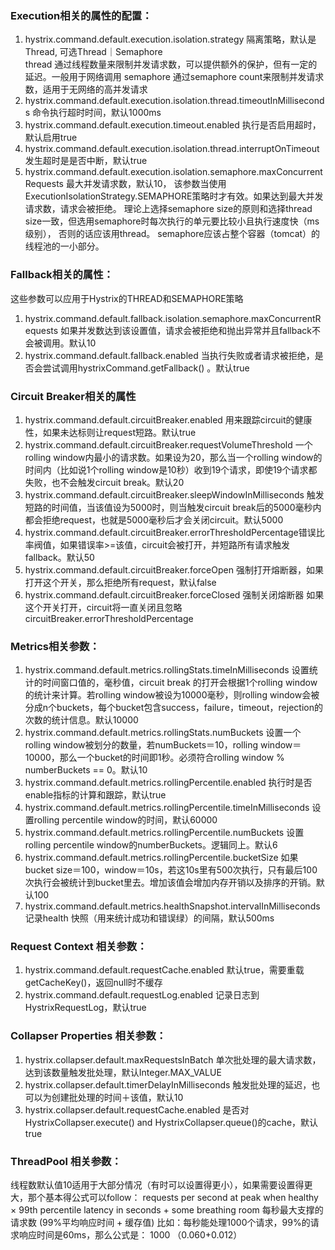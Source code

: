 ### Execution相关的属性的配置：
1. hystrix.command.default.execution.isolation.strategy  隔离策略，默认是Thread, 可选Thread｜Semaphore  
thread 通过线程数量来限制并发请求数，可以提供额外的保护，但有一定的延迟。一般用于网络调用
semaphore 通过semaphore count来限制并发请求数，适用于无网络的高并发请求
2. hystrix.command.default.execution.isolation.thread.timeoutInMilliseconds 命令执行超时时间，默认1000ms
3. hystrix.command.default.execution.timeout.enabled 执行是否启用超时，默认启用true
4. hystrix.command.default.execution.isolation.thread.interruptOnTimeout 发生超时是是否中断，默认true
5. hystrix.command.default.execution.isolation.semaphore.maxConcurrentRequests 最大并发请求数，默认10，
 该参数当使用ExecutionIsolationStrategy.SEMAPHORE策略时才有效。如果达到最大并发请求数，请求会被拒绝。
 理论上选择semaphore size的原则和选择thread size一致，但选用semaphore时每次执行的单元要比较小且执行速度快（ms级别），
 否则的话应该用thread。
 semaphore应该占整个容器（tomcat）的线程池的一小部分。

### Fallback相关的属性：
 这些参数可以应用于Hystrix的THREAD和SEMAPHORE策略
 1. hystrix.command.default.fallback.isolation.semaphore.maxConcurrentRequests 如果并发数达到该设置值，请求会被拒绝和抛出异常并且fallback不会被调用。默认10
 2. hystrix.command.default.fallback.enabled 当执行失败或者请求被拒绝，是否会尝试调用hystrixCommand.getFallback() 。默认true
### Circuit Breaker相关的属性
 1. hystrix.command.default.circuitBreaker.enabled 用来跟踪circuit的健康性，如果未达标则让request短路。默认true
 2. hystrix.command.default.circuitBreaker.requestVolumeThreshold 一个rolling window内最小的请求数。如果设为20，那么当一个rolling window的时间内（比如说1个rolling window是10秒）收到19个请求，即使19个请求都失败，也不会触发circuit break。默认20
 3. hystrix.command.default.circuitBreaker.sleepWindowInMilliseconds 触发短路的时间值，当该值设为5000时，则当触发circuit break后的5000毫秒内都会拒绝request，也就是5000毫秒后才会关闭circuit。默认5000
 4. hystrix.command.default.circuitBreaker.errorThresholdPercentage错误比率阀值，如果错误率>=该值，circuit会被打开，并短路所有请求触发fallback。默认50
 5. hystrix.command.default.circuitBreaker.forceOpen 强制打开熔断器，如果打开这个开关，那么拒绝所有request，默认false
 6. hystrix.command.default.circuitBreaker.forceClosed 强制关闭熔断器 如果这个开关打开，circuit将一直关闭且忽略circuitBreaker.errorThresholdPercentage

 ### Metrics相关参数：
 1. hystrix.command.default.metrics.rollingStats.timeInMilliseconds 设置统计的时间窗口值的，毫秒值，circuit break 的打开会根据1个rolling window的统计来计算。若rolling window被设为10000毫秒，则rolling window会被分成n个buckets，每个bucket包含success，failure，timeout，rejection的次数的统计信息。默认10000
 2. hystrix.command.default.metrics.rollingStats.numBuckets 设置一个rolling window被划分的数量，若numBuckets＝10，rolling window＝10000，那么一个bucket的时间即1秒。必须符合rolling window % numberBuckets == 0。默认10
 3. hystrix.command.default.metrics.rollingPercentile.enabled 执行时是否enable指标的计算和跟踪，默认true
 4. hystrix.command.default.metrics.rollingPercentile.timeInMilliseconds 设置rolling percentile window的时间，默认60000
 5. hystrix.command.default.metrics.rollingPercentile.numBuckets 设置rolling percentile window的numberBuckets。逻辑同上。默认6
 6. hystrix.command.default.metrics.rollingPercentile.bucketSize 如果bucket size＝100，window＝10s，若这10s里有500次执行，只有最后100次执行会被统计到bucket里去。增加该值会增加内存开销以及排序的开销。默认100
 7. hystrix.command.default.metrics.healthSnapshot.intervalInMilliseconds 记录health 快照（用来统计成功和错误绿）的间隔，默认500ms

### Request Context 相关参数：
1.  hystrix.command.default.requestCache.enabled 默认true，需要重载getCacheKey()，返回null时不缓存
2.  hystrix.command.default.requestLog.enabled 记录日志到HystrixRequestLog，默认true

### Collapser Properties 相关参数：
1. hystrix.collapser.default.maxRequestsInBatch 单次批处理的最大请求数，达到该数量触发批处理，默认Integer.MAX_VALUE
2. hystrix.collapser.default.timerDelayInMilliseconds 触发批处理的延迟，也可以为创建批处理的时间＋该值，默认10
3. hystrix.collapser.default.requestCache.enabled 是否对HystrixCollapser.execute() and HystrixCollapser.queue()的cache，默认true

### ThreadPool 相关参数：
 线程数默认值10适用于大部分情况（有时可以设置得更小），如果需要设置得更大，那个基本得公式可以follow：
 requests per second at peak when healthy × 99th percentile latency in seconds + some breathing room
 每秒最大支撑的请求数 (99%平均响应时间 + 缓存值)
 比如：每秒能处理1000个请求，99%的请求响应时间是60ms，那么公式是：
 1000 （0.060+0.012）